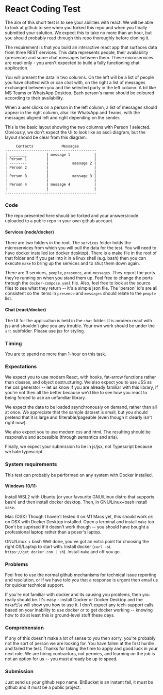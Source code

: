 # React Coding Test

The aim of this short test is to see your abilities with react. We will be able to look at github to see when you forked this repo and when you finally submitted your solution. We expect this to take no more than an hour, but you should probably read through this repo thoroughly before cloning it.

The requirement is that you build an interactive react app that surfaces data from three REST services. This data represents people, their availability (presence) and some chat messages between them. These microservices are read-only - you aren't expected to build a fully functioning chat application.

You will present the data in two columns. On the left will be a list of people you have chatted with or can chat with, on the right a list of messages exchanged between you and the selected party in the left column. A bit like MS Teams or WhatsApp Desktop. Each person's name should be coloured according to their availability.

When a user clicks on a person in the left column, a list of messages should appear in the right column, also like WhatsApp and Teams, with the messages aligned left and right depending on the sender.

This is the basic layout showing the two columns with Person 1 selected. Obviously, we don't expect the UI to look like an ascii diagram, but the layout should be clear from this diagram.

```
     Contacts             Messages
------------------------------------------
| ________         | message 1           |
| Person 1         |                     |
| --------         |           message 2 |
| Person 2         |                     |
|                  |                     |
| Person 3         |           message 3 |
|                  |                     |
| Person 4         | message 4           |
|                  |                     |
------------------------------------------
```

### Code
The repo presented here should be forked and your answers/code uploaded to a public repo in your own github account.

#### Services (node/docker)
There are two folders in the root. The `services` folder holds the microservices from which you will pull the data for the test. You will need to have docker installed (or docker desktop). There is a make file in the root of that folder and if you get into it in a linux shell (e.g. bash) then you can execute `make` to bring up the services and to shut them down again. 

There are 3 services, `people`, `presence`, and `messages`. They report the ports they're running on when you stand them up. Feel free to change the ports through the `docker-compose.yaml` file. Also, feel free to look at the source files to see what they return -- it's a simple json file. The 'person' id's are all consistent so the items in `presence` and `messages` should relate to the `people` list.

#### Chat (react/docker)
The UI for the application is held in the `chat` folder. It is modern react with jss and shouldn't give you any trouble. Your own work should be under the `src` subfolder. Please use jss for styling.

### Timing
You are to spend no more than 1-hour on this task.

### Expectations
We expect you to use modern React, with hooks, fat-arrow functions rather than classes, and object destructuring. We also expect you to use JSS as the css generator -- let us know if you are already familiar with this library, if you're not then all the better because we'd like to see how you react to being forced to use an unfamiliar library.

We expect the data to be loaded asynchronously on demand, rather than all at once. We appreciate that the sample dataset is small, but you should pretend that it is large and filterable/pageable (even though it clearly isn't right now).

We also expect you to use modern css and html. The resulting should be responsive and accessible (through semantics and aria).

Finally, we expect your submission to be in js/jsx, not Typescript because we hate typescript.

### System requirements
This test can probably be performed on any system with Docker installed.

#### Windows 10/11:
Install WSL2 with Ubuntu (or your favourite GNU/Linux distro that supports bash) and then install docker desktop. Then, in GNU/Linux+bash install `make`. 

Mac (OSX)
Though I haven't tested it on M1 Macs yet, this should work ok on OSX with Docker Desktop installed. Open a terminal and install `make` too. Don't be suprised if it doesn't work though -- you should have bought a professional laptop rather than a poser's laptop.

GNU/Linux + bash
Well done, you've got an extra point for choosing the right OS/Laptop to start with. Install docker (`curl -sL https://get.docker.com | sh`). Install `make` and off you go.

### Problems
Feel free to use the normal github mechanisms for technical issue reporting and resolution, or if we have told you that a response is urgent then email us for quicker technical support.

If you're not familiar with docker and its causing you problems, then you really should be. It's easy - install Docker or Docker Desktop and the `Makefile` will show you how to use it. I don't expect any tech-support calls based on your inability to use docker or to get docker working -- knowing how to do at least this is ground-level stuff these days.

### Comprehension
If any of this doesn't make a lot of sense to you then sorry, you're probably not the sort of person we are looking for. You have fallen at the first hurdle and failed the test. Thanks for taking the time to apply and good luck in your next role. We are hiring contractors, not permies, and learning on the job is not an option for us -- you must already be up to speed.

### Submission
Just send us your github repo name. BitBucket is an instant fail, it must be github and it must be a public project.